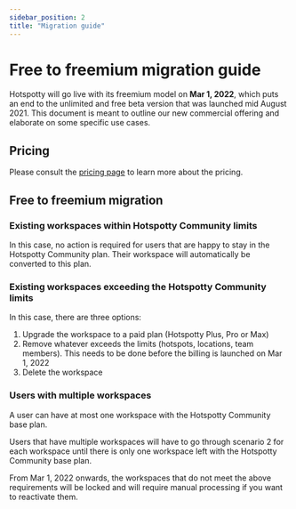 ```yaml
---
sidebar_position: 2
title: "Migration guide"
---
```


# Free to freemium migration guide

Hotspotty will go live with its freemium model on **Mar 1, 2022**, which puts an end to the unlimited and free beta version that was launched mid August 2021. This document is meant to outline our new commercial offering and elaborate on some specific use cases.

## Pricing

Please consult the [pricing page](./pricing.md) to learn more about the pricing.

## Free to freemium migration

### Existing workspaces within Hotspotty Community limits

In this case, no action is required for users that are happy to stay in the Hotspotty Community plan. Their workspace will automatically be converted to this plan.

### Existing workspaces exceeding the Hotspotty Community limits

In this case, there are three options:

1. Upgrade the workspace to a paid plan (Hotspotty Plus, Pro or Max)
2. Remove whatever exceeds the limits (hotspots, locations, team members). This needs to be done before the billing is launched on Mar 1, 2022
3. Delete the workspace

### Users with multiple workspaces

A user can have at most one workspace with the Hotspotty Community base plan.

Users that have multiple workspaces will have to go through scenario 2 for each workspace until there is only one workspace left with the Hotspotty Community base plan.

From Mar 1, 2022 onwards, the workspaces that do not meet the above requirements will be locked and will require manual processing if you want to reactivate them.
